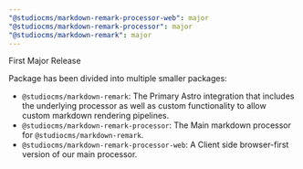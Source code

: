 ```yaml
---
"@studiocms/markdown-remark-processor-web": major
"@studiocms/markdown-remark-processor": major
"@studiocms/markdown-remark": major
---
```


First Major Release

Package has been divided into multiple smaller packages:

- `@studiocms/markdown-remark`: The Primary Astro integration that includes the underlying processor as well as custom functionality to allow custom markdown rendering pipelines.
- `@studiocms/markdown-remark-processor`: The Main markdown processor for `@studiocms/markdown-remark`.
- `@studiocms/markdown-remark-processor-web`: A Client side browser-first version of our main processor.